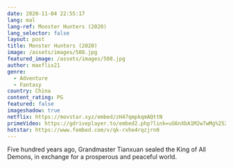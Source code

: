 ```yaml
---
date: 2020-11-04 22:55:17
lang: mal
lang-ref: Monster Hunters (2020)
lang_selector: false
layout: post
title: Monster Hunters (2020)
image: /assets/images/508.jpg
featured_image: /assets/images/508.jpg
author: maxflix21
genre:
  - Adventure
  - Fantasy
country: China
content_rating: PG
featured: false
imageshadow: true
netflix: https://movstar.xyz/embed/zH47qmpkqmAQttN
primeVideo: https://gdriveplayer.to/embed2.php?link=uG6nXbA1M2w7wMg%252FDS41KQnH9LmTQO4bD0QkLTxFV8e4u6aFmhrixYDrKbMPrs8PDyfWYhZzYUNbdt6YnBD%252BsKoFiAlytcPPoIDOj1i7W%252BDfpBxFxJDAZIp%252BS3KdFNr0iwKUCDzFQAqT8Ei9nczL0g4QEEgEiBpji59%252FNzjj0HLKUggtGLvx7Q0NaDVHTEPP8%253D
hotstar: https://www.fembed.com/v/qk-rxhe4rqzjrn0
---
```

Five hundred years ago, Grandmaster Tianxuan sealed the King of All Demons, in exchange for a prosperous and peaceful world.